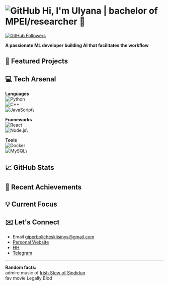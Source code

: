 # ![GitHub](https://img.shields.io/badge/Github-%23121011.svg?logo=GitHub&style=flat&logoColor=white) Hi, I'm Ulyana | bachelor of MPEI/researcher :telescope:

[![GitHub Followers](https://img.shields.io/github/followers/UlyanaGru?label=Follow&style=social)](https://github.com/UlyanaGru)

**A passionate ML developer building AI that facilitates the workflow**

## :seedling: Featured Projects
## :computer: Tech Arsenal
**Languages**\
![Python](https://img.shields.io/badge/-Python-F9DC3E.svg?logo=Python&style=flat)\
![C++](https://img.shields.io/badge/-C++-365dbf.svg?logo=C%2B%2B&style=flat)\
![JavaScript](https://img.shields.io/badge/JavaScript-F7DF1E.svg?logo=JavaScript&style=flat&logoColor=white)\
  
**Frameworks**\
![React](https://img.shields.io/badge/React-%2320232a.svg?logo=react&style=flat)\
![Node.js](https://img.shields.io/badge/Node.js-6DA55F.svg?logo=node.js&style=flat&logoColor=white)\

**Tools**\
![Docker](https://img.shields.io/badge/-Docker-%230db7ed.svg?logo=docker&style=flat&logoColor=white)\
![MySQL](https://img.shields.io/badge/MySQL-%2300f.svg?logo=mysql&style=flat&logoColor=white)\
## :chart_with_upwards_trend: GitHub Stats
## :tea: Recent Achievements
## :bulb: Current Focus
## :envelope: Let's Connect
- Email giperbolicheskiisinys@gmail.com
- [Personal Website]()
- [HH]()
- [Telegram](https://t.me/anantinglucose)
---
**Random facts:**\
admire music of [Irish Stew of Sindidun](https://music.yandex.ru/artist/6675190)\
fav movie Legally Blod

